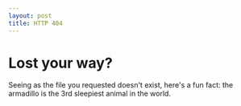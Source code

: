 ```yaml
---
layout: post
title: HTTP 404
---
```


# Lost your way?
Seeing as the file you requested doesn't exist, here's a fun fact: the armadillo is the 3rd sleepiest animal in the world.
